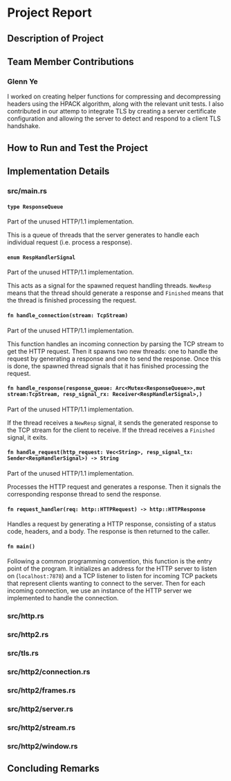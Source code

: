 # Project Report

## Description of Project

## Team Member Contributions

### Glenn Ye

I worked on creating helper functions for compressing and decompressing headers using the HPACK algorithm, along with the relevant unit tests. I also contributed in our attemp to integrate TLS by creating a server certificate configuration and allowing the server to detect and respond to a client TLS handshake.

## How to Run and Test the Project

## Implementation Details

### src/main.rs

#### `type ResponseQueue`

Part of the unused HTTP/1.1 implementation.

This is a queue of threads that the server generates to handle each individual request (i.e. process a response).

#### `enum RespHandlerSignal`

Part of the unused HTTP/1.1 implementation.

This acts as a signal for the spawned request handling threads. `NewResp` means that the thread should generate a response and `Finished` means that the thread is finished processing the request.

#### `fn handle_connection(stream: TcpStream)`

Part of the unused HTTP/1.1 implementation.

This function handles an incoming connection by parsing the TCP stream to get the HTTP request. Then it spawns two new threads: one to handle the request by generating a response and one to send the response. Once this is done, the spawned thread signals that it has finished processing the request.

#### `fn handle_response(response_queue: Arc<Mutex<ResponseQueue>>,mut stream:TcpStream, resp_signal_rx: Receiver<RespHandlerSignal>,)`

Part of the unused HTTP/1.1 implementation.

If the thread receives a `NewResp` signal, it sends the generated response to the TCP stream for the client to receive. If the thread receives a `Finished` signal, it exits.

#### `fn handle_request(http_request: Vec<String>, resp_signal_tx: Sender<RespHandlerSignal>) -> String`

Part of the unused HTTP/1.1 implementation.

Processes the HTTP request and generates a response. Then it signals the corresponding response thread to send the response.

#### `fn request_handler(req: http::HTTPRequest) -> http::HTTPResponse`

Handles a request by generating a HTTP response, consisting of a status code,
headers, and a body. The response is then returned to the caller.

#### `fn main()`

Following a common programming convention, this function is the entry point of the program. It initializes an address for the HTTP server to listen on (`localhost:7878`) and a TCP listener to listen for incoming TCP packets that
represent clients wanting to connect to the server. Then for each incoming connection, we use an instance of the HTTP server we implemented to handle the connection.

### src/http.rs

### src/http2.rs

### src/tls.rs

### src/http2/connection.rs

### src/http2/frames.rs

### src/http2/server.rs

### src/http2/stream.rs

### src/http2/window.rs


## Concluding Remarks
